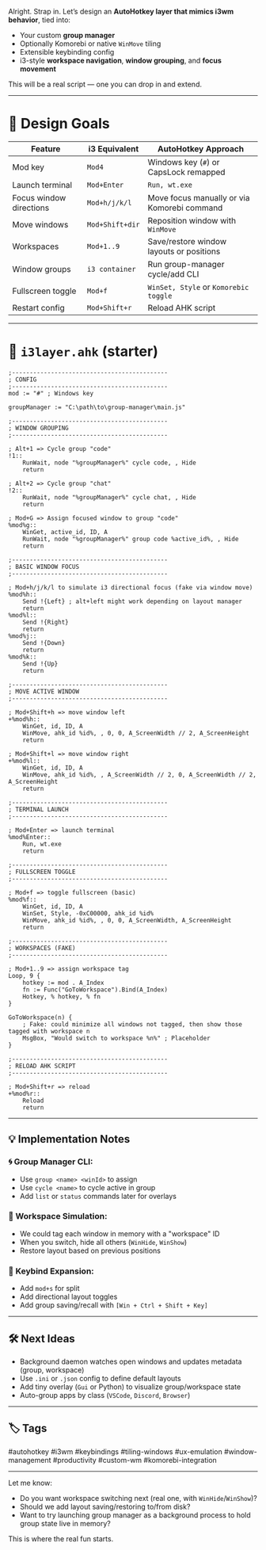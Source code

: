 Alright. Strap in.
Let’s design an **AutoHotkey layer that mimics i3wm behavior**, tied into:

* Your custom **group manager**
* Optionally Komorebi or native `WinMove` tiling
* Extensible keybinding config
* i3-style **workspace navigation**, **window grouping**, and **focus movement**

This will be a real script — one you can drop in and extend.

---

# 🧠 Design Goals

| Feature                 | i3 Equivalent   | AutoHotkey Approach                         |
| ----------------------- | --------------- | ------------------------------------------- |
| Mod key                 | `Mod4`          | Windows key (`#`) or CapsLock remapped      |
| Launch terminal         | `Mod+Enter`     | `Run, wt.exe`                               |
| Focus window directions | `Mod+h/j/k/l`   | Move focus manually or via Komorebi command |
| Move windows            | `Mod+Shift+dir` | Reposition window with `WinMove`            |
| Workspaces              | `Mod+1..9`      | Save/restore window layouts or positions    |
| Window groups           | `i3 container`  | Run group-manager cycle/add CLI             |
| Fullscreen toggle       | `Mod+f`         | `WinSet, Style` or `Komorebic toggle`       |
| Restart config          | `Mod+Shift+r`   | Reload AHK script                           |

---

# 📜 `i3layer.ahk` (starter)

```ahk
;--------------------------------------------
; CONFIG
;--------------------------------------------
mod := "#" ; Windows key

groupManager := "C:\path\to\group-manager\main.js"

;--------------------------------------------
; WINDOW GROUPING
;--------------------------------------------

; Alt+1 => Cycle group "code"
!1::
    RunWait, node "%groupManager%" cycle code, , Hide
    return

; Alt+2 => Cycle group "chat"
!2::
    RunWait, node "%groupManager%" cycle chat, , Hide
    return

; Mod+G => Assign focused window to group "code"
%mod%g::
    WinGet, active_id, ID, A
    RunWait, node "%groupManager%" group code %active_id%, , Hide
    return

;--------------------------------------------
; BASIC WINDOW FOCUS
;--------------------------------------------

; Mod+h/j/k/l to simulate i3 directional focus (fake via window move)
%mod%h::
    Send !{Left} ; alt+left might work depending on layout manager
    return
%mod%l::
    Send !{Right}
    return
%mod%j::
    Send !{Down}
    return
%mod%k::
    Send !{Up}
    return

;--------------------------------------------
; MOVE ACTIVE WINDOW
;--------------------------------------------

; Mod+Shift+h => move window left
+%mod%h::
    WinGet, id, ID, A
    WinMove, ahk_id %id%, , 0, 0, A_ScreenWidth // 2, A_ScreenHeight
    return

; Mod+Shift+l => move window right
+%mod%l::
    WinGet, id, ID, A
    WinMove, ahk_id %id%, , A_ScreenWidth // 2, 0, A_ScreenWidth // 2, A_ScreenHeight
    return

;--------------------------------------------
; TERMINAL LAUNCH
;--------------------------------------------

; Mod+Enter => launch terminal
%mod%Enter::
    Run, wt.exe
    return

;--------------------------------------------
; FULLSCREEN TOGGLE
;--------------------------------------------

; Mod+f => toggle fullscreen (basic)
%mod%f::
    WinGet, id, ID, A
    WinSet, Style, -0xC00000, ahk_id %id%
    WinMove, ahk_id %id%, , 0, 0, A_ScreenWidth, A_ScreenHeight
    return

;--------------------------------------------
; WORKSPACES (FAKE)
;--------------------------------------------

; Mod+1..9 => assign workspace tag
Loop, 9 {
    hotkey := mod . A_Index
    fn := Func("GoToWorkspace").Bind(A_Index)
    Hotkey, % hotkey, % fn
}

GoToWorkspace(n) {
    ; Fake: could minimize all windows not tagged, then show those tagged with workspace n
    MsgBox, "Would switch to workspace %n%" ; Placeholder
}

;--------------------------------------------
; RELOAD AHK SCRIPT
;--------------------------------------------

; Mod+Shift+r => reload
+%mod%r::
    Reload
    return
```

---

## 💡 Implementation Notes

### 🌀 Group Manager CLI:

* Use `group <name> <winId>` to assign
* Use `cycle <name>` to cycle active in group
* Add `list` or `status` commands later for overlays

### 🧰 Workspace Simulation:

* We could tag each window in memory with a "workspace" ID
* When you switch, hide all others (`WinHide`, `WinShow`)
* Restore layout based on previous positions

### 🔁 Keybind Expansion:

* Add `mod+s` for split
* Add directional layout toggles
* Add group saving/recall with `[Win + Ctrl + Shift + Key]`

---

## 🛠 Next Ideas

* Background daemon watches open windows and updates metadata (group, workspace)
* Use `.ini` or `.json` config to define default layouts
* Add tiny overlay (`Gui` or Python) to visualize group/workspace state
* Auto-group apps by class (`VSCode`, `Discord`, `Browser`)

---

## 🏷️ Tags

\#autohotkey #i3wm #keybindings #tiling-windows #ux-emulation #window-management #productivity #custom-wm #komorebi-integration

---

Let me know:

* Do you want workspace switching next (real one, with `WinHide`/`WinShow`)?
* Should we add layout saving/restoring to/from disk?
* Want to try launching group manager as a background process to hold group state live in memory?

This is where the real fun starts.

